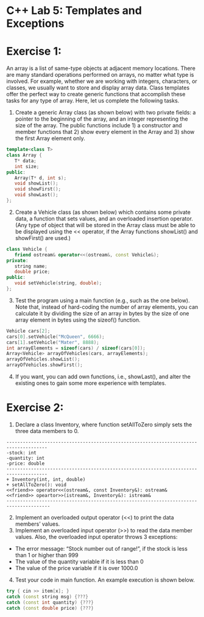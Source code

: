 # C++ Lab 5: Templates and Exceptions 
# Exercise 1:

An array is a list of same-type objects at adjacent memory locations.
There are many standard operations performed on arrays, no matter what
type is involved. For example, whether we are working with integers,
characters, or classes, we usually want to store and display array data.
Class templates offer the perfect way to create generic functions that
accomplish these tasks for any type of array. Here, let us complete the
following tasks.
1. Create a generic Array class (as shown below) with two private fields:
a pointer to the beginning of the array, and an integer representing
the size of the array. The public functions include 1) a constructor
and member functions that 2) show every element in the Array and 3)
show the first Array element only.

```C++
template<class T>
class Array {
   T* data; 
   int size;
public:
   Array(T* d, int s); 
   void showList(); 
   void showFirst(); 
   void showLast();
};
```
2. Create a Vehicle class (as shown below) which contains some private
data, a function that sets values, and an overloaded insertion
operator. (Any type of object that will be stored in the Array class
must be able to be displayed using the << operator, if the Array
functions showList() and showFirst() are used.)

```C++
class Vehicle {
   friend ostream& operator<<(ostream&, const Vehicle&);
private:
   string name;
   double price;
public:
   void setVehicle(string, double);
};
```
3. Test the program using a main function (e.g., such as the one below).
Note that, instead of hard-coding the number of array elements, you
can calculate it by dividing the size of an array in bytes by the size
of one array element in bytes using the sizeof() function.

```C++
Vehicle cars[2];
cars[0].setVehicle("McQueen", 6666);
cars[1].setVehicle("Mater", 8888);
int arrayElements = sizeof(cars) / sizeof(cars[0]);
Array<Vehicle> arrayOfVehicles(cars, arrayElements);
arrayOfVehicles.showList();
arrayOfVehicles.showFirst();
```

4. If you want, you can add own functions, i.e., showLast(), and alter
the existing ones to gain some more experience with templates.

# Exercise 2:

1. Declare a class Inventory,
where function setAllToZero
simply sets the three data
members to 0.

```
-------------------------------------------------------------------------------------
-stock: int                                                                         
-quantity: int
-price: double
-------------------------------------------------------------------------------------
+ Inventory(int, int, double)
+ setAllToZero(): void
<<friend>> operator<<(ostream&, const Inventory&): ostream&
<<friend>> opeartor>>(istream&, Inventory&): istream&
--------------------------------------------------------------------------------------
```
2. Implement an overloaded output operator (<<) to
print the data members’ values.
3. Implement an overloaded input operator (>>) to read the data member
values. Also, the overloaded input operator throws 3 exceptions:

- The error message: “Stock number out of range!”, if the stock
is less than 1 or higher than 999
-  The value of the quantity variable if it is less than 0
-  The value of the price variable if it is over 1000.0
4. Test your code in main function. An example execution is shown below.
``` c++
try { cin >> item[x]; }
catch (const string msg) {???}
catch (const int quantity) {???}
catch (const double price) {???}
```